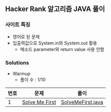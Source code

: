 
## Hacker Rank 알고리즘 JAVA 풀이

### 사이트 특징
- 영어로 된 문제
- 입출력값으로 System.in와 System.out 활용
  - 메소드 parameter와 return value 사용 안함

### Solutions

- Warmup 
  - 풀이 수 : 1/10

| 번호 | 문제                                                                                 | 풀이                                                                                                                    |
| --- |------------------------------------------------------------------------------------|-----------------------------------------------------------------------------------------------------------------------|
| 1 | [Solve Me First](https://www.hackerrank.com/challenges/solve-me-first/problem?isFullScreen=true) | [SolveMeFirst.java]() |